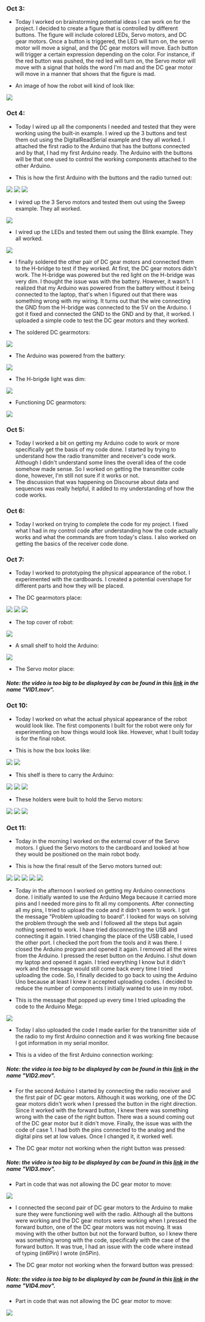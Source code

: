 ### Oct 3:

- Today I worked on brainstorming potential ideas I can work on for the project. I decided to create a figure that is controlled by different buttons. The figure will include colored LEDs, Servo motors, and DC gear motors. Once a button is triggered, the LED will turn on, the servo motor will move a signal, and the DC gear motors will move. Each button will trigger a certain expression depending on the color. For instance, if the red button was pushed, the red led will turn on, the Servo motor will move with a signal that holds the word I'm mad and the DC gear motor will move in a manner that shows that the figure is mad.

- An image of how the robot will kind of look like:

![](Media/IMG1.jpg)

### Oct 4:

- Today I wired up all the components I needed and tested that they were working using the built-in example. I wired up the 3 buttons and test them out using the DigitalReadSerial example and they all worked. I attached the first radio to the Arduino that has the buttons connected and by that, I had my first Arduino ready. The Arduino with the buttons will be that one used to control the working components attached to the other Arduino.

- This is how the first Arduino with the buttons and the radio turned out:

![](Media/IMG2.jpg)
![](Media/IMG3.jpg)
![](Media/IMG4.jpg)

- I wired up the 3 Servo motors and tested them out using the Sweep example. They all worked.

![](Media/IMG5.jpg)

- I wired up the LEDs and tested them out using the Blink example. They all worked.

![](Media/IMG6.jpg)

- I finally soldered the other pair of DC gear motors and connected them to the H-bridge to test if they worked. At first, the DC gear motors didn't work. The H-bridge was powered but the red light on the H-bridge was very dim. I thought the issue was with the battery. However, it wasn't. I realized that my Arduino was powered from the battery without it being connected to the laptop, that's when I figured out that there was something wrong with my wiring. It turns out that the wire connecting the GND from the H-bridge was connected to the 5V on the Arduino. I got it fixed and connected the GND to the GND and by that, it worked. I uploaded a simple code to test the DC gear motors and they worked.

- The soldered DC gearmotors:

![](Media/IMG7.jpg)

- The Arduino was powered from the battery:

![](Media/IMG8.jpg)

- The H-brigde light was dim:

![](Media/IMG9.jpg)

- Functioning DC gearmotors:

![](Media/IMG10.jpg)

### Oct 5:

- Today I worked a bit on getting my Arduino code to work or more specifically get the basis of my code done. I started by trying to understand how the radio transmitter and receiver's code work. Although I didn't understand some lines the overall idea of the code somehow made sense. So I worked on getting the transmitter code done, however, I'm still not sure if it works or not. 
- The discussion that was happening on Discourse about data and sequences was really helpful, it added to my understanding of how the code works.

### Oct 6:

- Today I worked on trying to complete the code for my project. I fixed what I had in my control code after understanding how the code actually works and what the commands are from today's class. I also worked on getting the basics of the receiver code done. 

### Oct 7:

- Today I worked to prototyping the physical appearance of the robot. I experimented with the cardboards. I created a potential overshape for different parts and how they will be placed.

- The DC gearmotors place:

![](Media/IMG11.jpg)
![](Media/IMG12.jpg)
![](Media/IMG13.jpg)

- The top cover of robot:

![](Media/IMG14.jpg)

- A small shelf to hold the Arduino:

![](Media/IMG15.jpg)

- The Servo motor place:

##### Note: the video is too big to be displayed by can be found in this [link](https://drive.google.com/drive/folders/1Rfj4b0oC8dW9Eg20YPf45i3h9HUjXvx3) in the name "VID1.mov".

### Oct 10:

- Today I worked on what the actual physical appearance of the robot would look like. The first components I built for the robot were only for experimenting on how things would look like. However, what I built today is for the final robot.

- This is how the box looks like:

![](Media/IMG16.jpg)
![](Media/IMG17.jpg)

- This shelf is there to carry the Arduino:

![](Media/IMG18.jpg)
![](Media/IMG19.jpg)
![](Media/IMG20.jpg)

- These holders were built to hold the Servo motors:

![](Media/IMG21.jpg)
![](Media/IMG22.jpg)
![](Media/IMG23.jpg)

### Oct 11:

- Today in the morning I worked on the external cover of the Servo motors. I glued the Servo motors to the cardboard and looked at how they would be positioned on the main robot body. 

- This is how the final result of the Servo motors turned out: 

![](Media/IMG27.jpg)
![](Media/IMG28.jpg)
![](Media/IMG29.jpg)
![](Media/IMG30.jpg)
![](Media/IMG31.jpg)

- Today in the afternoon I worked on getting my Arduino connections done. I initially wanted to use the Arduino Mega because it carried more pins and I needed more pins to fit all my components. After connecting all my pins, I tried to upload the code and it didn't seem to work. I got the message "Problem uploading to board". I looked for ways on solving the problem through the web and I followed all the steps but again nothing seemed to work. I have tried disconnecting the USB and connecting it again. I tried changing the place of the USB cable, I used the other port. I checked the port from the tools and it was there. I closed the Arduino program and opened it again. I removed all the wires from the Arduino. I pressed the reset button on the Arduino. I shut down my laptop and opened it again. I tried everything I know but it didn't work and the message would still come back every time I tried uploading the code. So, I finally decided to go back to using the Arduino Uno because at least I knew it accepted uploading codes. I decided to reduce the number of components I initially wanted to use in my robot.

- This is the message that popped up every time I tried uploading the code to the Arduino Mega:

![](Media/IMG24.jpg)

- Today I also uploaded the code I made earlier for the transmitter side of the radio to my first Arduino connection and it was working fine because I got information in my serial monitor.

- This is a video of the first Arduino connection working:

##### Note: the video is too big to be displayed by can be found in this [link](https://drive.google.com/drive/folders/1Rfj4b0oC8dW9Eg20YPf45i3h9HUjXvx3) in the name "VID2.mov".

- For the second Arduino I started by connecting the radio receiver and the first pair of DC gear motors. Although it was working, one of the DC gear motors didn't work when I pressed the button in the right direction. Since it worked with the forward button, I knew there was something wrong with the case of the right button. There was a sound coming out of the DC gear motor but it didn't move. Finally, the issue was with the code of case 1. I had both the pins connected to the analog and the digital pins set at low values. Once I changed it, it worked well.

- The DC gear motor not working when the right button was pressed:

##### Note: the video is too big to be displayed by can be found in this [link](https://drive.google.com/drive/folders/1Rfj4b0oC8dW9Eg20YPf45i3h9HUjXvx3) in the name "VID3.mov".

- Part in code that was not allowing the DC gear motor to move:

![](Media/IMG25.jpg)

- I connected the second pair of DC gear motors to the Arduino to make sure they were functioning well with the radio. Although all the buttons were working and the DC gear motors were working when I pressed the forward button, one of the DC gear motors was not moving. It was moving with the other button but not the forward button, so I knew there was something wrong with the code, specifically with the case of the forward button. It was true, I had an issue with the code where instead of typing (in6Pin) I wrote (in5Pin). 

- The DC gear motor not working when the forward button was pressed:

##### Note: the video is too big to be displayed by can be found in this [link](https://drive.google.com/drive/folders/1Rfj4b0oC8dW9Eg20YPf45i3h9HUjXvx3) in the name "VID4.mov".

- Part in code that was not allowing the DC gear motor to move:

![](Media/IMG26.jpg)
